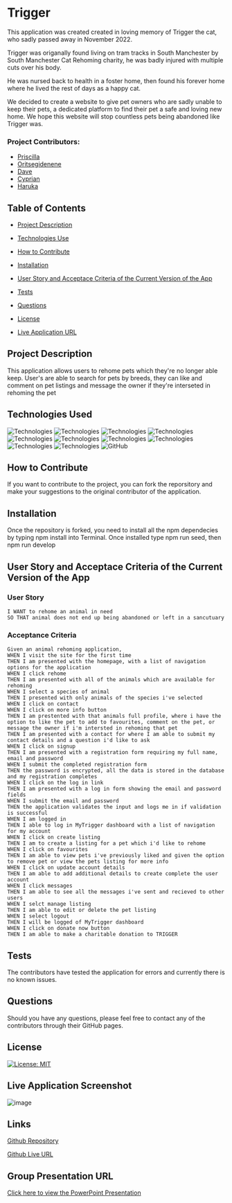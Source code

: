 # Trigger

This application was created created in loving memory of Trigger the cat, who sadly passed away in November 2022.

Trigger was origanally found living on tram tracks in South Manchester by South Manchester Cat Rehoming charity, he was badly injured with multiple cuts over his body.

He was nursed back to health in a foster home, then found his forever home where he lived the rest of days as a happy cat.

We decided to create a website to give pet owners who are sadly unable to keep their pets, a dedicated platform to find their pet a safe and loving new home. We hope this website will stop countless pets being abandoned like Trigger was.

### Project Contributors:

* [Priscilla](https://github.com/priscillaluong)
* [Oritsegidenene](https://github.com/nenebeji)
* [Dave](https://github.com/DaveMon79)
* [Cyprian](https://github.com/capg84)
* [Haruka](https://github.com/Haruka08)



## Table of Contents

- [Project Description](#project-description)

- [Technologies Use](#technologies-used)

- [How to Contribute](#how-to-contribute)

- [Installation](#installation)

- [User Story and Acceptace Criteria of the Current Version of the App](#user-story-and-acceptace-criteria-of-the-current-version-of-the-app)

- [Tests](#tests)

- [Questions](#questions)

- [License](#license)

- [Live Application URL](#live-application-url)

## Project Description

This application allows users to rehome pets which they're no longer able keep. User's are able to search for pets by breeds, they can like and comment on pet listings and message the owner if they're interseted in rehoming the pet

## Technologies Used

![Technologies](https://img.shields.io/badge/-Git-F05032?logo=Git&logoColor=white)
![Technologies](https://img.shields.io/badge/-JavaScript-007396?logo=JavaScript&logoColor=white)
![Technologies](https://img.shields.io/badge/-Node.js-339933?logo=Node.js&logoColor=white)
![Technologies](https://img.shields.io/badge/-npm-CB3837?logo=npm&logoColor=white)
![Technologies](https://img.shields.io/badge/-React-61DAFB?logo=React&logoColor=white)
![Technologies](https://img.shields.io/badge/-Bootstrap-7952B3?logo=Bootstrap&logoColor=white)
![Technologies](https://img.shields.io/badge/-HTML5-E34F26?logo=HTML5&logoColor=white)
![Technologies](https://img.shields.io/badge/-CSS-1572B6?logo=CSS&logoColor=white)
![Technologies](https://img.shields.io/badge/-ApolloGraphQ-311C87?logo=ApolloGraphQL&logoColor=white)
![Technologies](https://img.shields.io/badge/-MongoDB-47A248?logo=MongoDB&logoColor=white)
![GitHub](https://img.shields.io/badge/-GitHub-181717?logo=GitHub&logoColor=white)



## How to Contribute

If you want to contribute to the project, you can fork the reporsitory and make your suggestions to the original contributor of the application.

## Installation

Once the repository is forked, you need to install all the npm dependecies by typing npm install into Terminal. Once installed type npm run seed, then npm run develop

## User Story and Acceptace Criteria of the Current Version of the App

### User Story

```As an animal lover 
I WANT to rehome an animal in need
SO THAT animal does not end up being abandoned or left in a sancutuary
```

### Acceptance Criteria

```
Given an animal rehoming application,
WHEN I visit the site for the first time
THEN I am presented with the homepage, with a list of navigation options for the application
WHEN I click rehome
THEN I am presented with all of the animals which are available for rehoming
WHEN I select a species of animal
THEN I presented with only animals of the species i've selected
WHEN I click on contact
WHEN I click on more info button
THEN I am prestented with that animals full profile, where i have the option to like the pet to add to favourites, comment on the pet, or message the owner if i'm intersted in rehoming that pet
THEN I am presented with a contact for where I am able to submit my contact details and a question i'd like to ask
WHEN I click on signup 
THEN I am presented with a registration form requiring my full name, email and password
WHEN I submit the completed registration form
THEN the password is encrypted, all the data is stored in the database and my registration completes
WHEN I click on the log in link
THEN I am presented with a log in form showing the email and password fields
WHEN I submit the email and password
THEN the application validates the input and logs me in if validation is successful
WHEN I am logged in
THEN I able to log in MyTrigger dashboard with a list of navigation for my account
WHEN I click on create listing
THEN I am to create a listing for a pet which i'd like to rehome
WHEN I click on favourites
THEN I am able to view pets i've previously liked and given the option to remove pet or view the pets listing for more info
WHEN I click on update account details
THEN I am able to add additional details to create complete the user account
WHEN I click messages
THEN I am able to see all the messages i've sent and recieved to other users
WHEN I selct manage listing
THEN I am able to edit or delete the pet listing
WHEN I select logout
THEN I will be logged of MyTrigger dashboard
WHEN I click on donate now button
THEN I am able to make a charitable donation to TRIGGER
```

## Tests

The contributors have tested the application for errors and currently there is no known issues.

## Questions

Should you have any questions, please feel free to contact any of the contributors through their GitHub pages.

## License

[![License: MIT](https://img.shields.io/badge/License-MIT-yellow.svg)](https://opensource.org/licenses/MIT)

## Live Application Screenshot
![image](https://user-images.githubusercontent.com/29457902/206865480-d2166e6e-85fd-443b-aac3-7ac569ece1c2.png)

## Links

[Github Repository](https://github.com/capg84/trigger)

[Github Live URL]()

## Group Presentation URL
[Click here to view the PowerPoint Presentation](https://docs.google.com/presentation/d/1pY4_T8iH4wj2MoVnhpgqATKA_R8sb0Oa/edit?usp=sharing&ouid=108844044555454204550&rtpof=true&sd=true)
